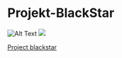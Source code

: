 # Projekt-BlackStar
![Alt Text](https://media.giphy.com/media/3ov9jWu7BuHufyLs7m/giphy.gif)
<img  style ="width=100%" src="https://media.giphy.com/media/3ov9jWu7BuHufyLs7m/giphy.gif">


[Project blackstar](https://project-blackstar13.netlify.com/)
